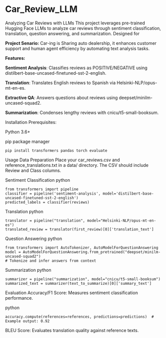 # Car_Review_LLM
Analyzing Car Reviews with LLMs
This project leverages pre-trained Hugging Face LLMs to analyze car reviews through sentiment classification, translation, question answering, and summarization. Designed for 

**Project Senario:**
Car-ing is Sharing auto dealership, it enhances customer support and human agent efficiency by automating text analysis tasks.

**Features:**

**Sentiment Analysis**: Classifies reviews as POSITIVE/NEGATIVE using distilbert-base-uncased-finetuned-sst-2-english.

**Translation**: Translates English reviews to Spanish via Helsinki-NLP/opus-mt-en-es.

**Extractive QA**: Answers questions about reviews using deepset/minilm-uncased-squad2.

**Summarization**: Condenses lengthy reviews with cnicu/t5-small-booksum.

Installation
Prerequisites:

Python 3.6+

pip package manager

```
pip install transformers pandas torch evaluate
```
Usage
Data Preparation
Place your car_reviews.csv and reference_translations.txt in a data/ directory. The CSV should include Review and Class columns.

Sentiment Classification
python
```
from transformers import pipeline
classifier = pipeline('sentiment-analysis', model='distilbert-base-uncased-finetuned-sst-2-english')
predicted_labels = classifier(reviews)
```
Translation
python
```
translator = pipeline("translation", model="Helsinki-NLP/opus-mt-en-es")
translated_review = translator(first_review)[0]['translation_text']
```
Question Answering
python
```
from transformers import AutoTokenizer, AutoModelForQuestionAnswering
model = AutoModelForQuestionAnswering.from_pretrained("deepset/minilm-uncased-squad2")
# Tokenize and infer answers from context
```
Summarization
python
```
summarizer = pipeline("summarization", model="cnicu/t5-small-booksum")
summarized_text = summarizer(text_to_summarize)[0]['summary_text']
```
Evaluation
Accuracy/F1 Score: Measures sentiment classification performance.

python
```
accuracy.compute(references=references, predictions=predictions)  # Example output: 0.92
```
BLEU Score: Evaluates translation quality against reference texts.


